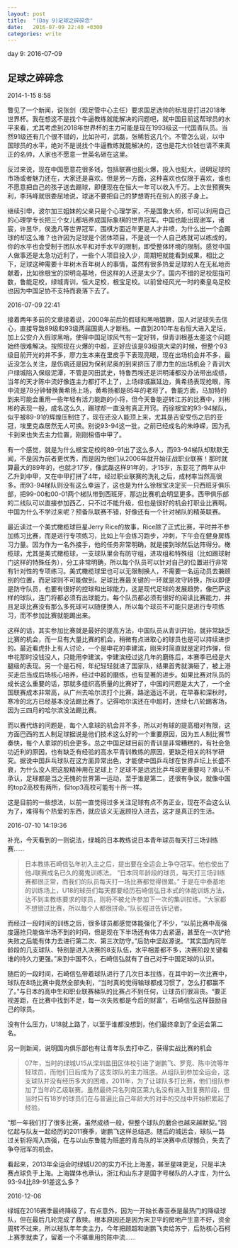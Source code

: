 ```yaml
---
layout: post
title:  "(Day 9)足球之碎碎念"
date:   2016-07-09 22:40 +0300
categories: write
---
```


day 9: 2016-07-09

足球之碎碎念
-

2014-1-15 8:58

瞥见了一个新闻，说张剑（现足管中心主任）要求国足选帅的标准是打进2018年世界杯。我在想这不是找个牛逼教练就能解决的问题吧，就中国目前这帮球员的水平来看，尤其考虑到2018年世界杯的主力可能是现在1993级这一代国青队员。当然91级还有几个很不错的，比如孙可，武磊，张稀哲这几个。不管怎么说，以中国球员的水平，绝对不是说找个牛逼教练就能解决的，这也是花大价钱也请不来真正的名帅，人家也不愿意一世英名砸在这里。

反过来说，现在中国愿意花很多钱，包括联赛也挺火爆，投入也挺大，说明足球的市场或者魅力还在，大家还是喜欢。但是另一方面，这种喜欢也仅限于喜欢，谁也不愿意把自己的孩子送去踢球，即便现在在恒大一年可以收入千万。上次世预赛失利，李玮峰就很委屈地说，球迷不要把自己的梦想寄托在别人的孩子身上。

继续引申，波尔加三姐妹的父亲只是个心理学家，不是国象大师，却可以利用自己的心理学专长把三个女儿都培养成国际象棋的世界冠军。中国也能出现谢军，诸宸，许昱华，侯逸凡等世界冠军，围棋方面近年更是人才井喷，为什么出一个会踢球的却这么难？也许因为足球是个团体项目，不是说一个人自己练就可以练成的，你的水平也会受制于团队水平和对手水平的限制，即受整体环境的限制。感觉中国人做事还是太急功近利了，一些个人项目投入少，周期短就能看到成果，相比之下，足球这种需要十年树木百年树人的事情，虽然有很多热爱足球的人在无私地贡献着，比如徐根宝的崇明岛基地，但这样的人还是太少了。国内不错的足校屈指可数，鲁能足校，绿城青训，恒大足校，根宝足校。以前曾经风光一时的秦皇岛足校也因为中国足协不支持而衰落下去了。

<!--接着以前的继续写好了-->

2016-07-09 22:41

接着两年多前的文章接着说，2000年前后的假球和黑哨猖獗，国人对足球失去信心，直接导致89级和93级两届国奥人才断档。一直到2010年左右恒大进入足坛，加上公安介入假球黑哨，使得中国足球风气有一定好转，但青训根基太差这个问题始终很难解决。按照现在火爆的中超，正好应该是93级挑大梁的时候，但整个93级目前开光的并不多，廖力生本来在里皮手下表现亮眼，现在出场机会并不多，最近没怎么关注，是伤病还是因为保利尼奥的到来挤压了廖力生的出场机会？青训大户绿城陷入保级泥潭，不管是冈田武史，特鲁西埃还是洪明浦都没办法带出成绩，当年的天才陈中流好像连主力都打不上了，上场绿城赢延边，黄希扬表现抢眼，陈中流是78分钟替换黄希扬上场，黄希扬都是85年的老将了。鲁能方面，马加特的到来可能会重用一些年轻有活力能跑的小将，但今天鲁能逆转江苏的比赛中，刘彬彬的表现一般，成名这么久，踢球却一直没有真正开窍。而徐根宝的93-94梯队，似乎被89-91的辉煌压制住了，现在还没人能顶上来，尤其是吉安受伤之后的亚冠，埃里克森居然无人可换。别说93-94这一批，之前已经成名的朱峥嵘，因为孔卡到来也失去主力位置，刚刚租借中甲了。

有一个感觉，就是为什么根宝足校的89-91出了这么多人，而93-94梯队却默默无闻，不是因为前者更优秀，而是因为他们从2006年就开始征战职业联赛！那时就算最大的89年的，也就才17岁，像武磊这样91年的，才15岁，东亚花了两年从中乙升到中甲，又在中甲打拼了4年，经过职业联赛的洗礼之后，成材率当然高很多。而93-94梯队则没有这么幸运了，这也是为什么徐根宝决定买一只西班牙俱乐部，把99-00和00-01两个梯队带到西班牙，那边比赛机会明显更多。西甲俱乐部的二线队可以直接参加西乙，只不过不能升级，但也是很好的机会打职业比赛啊。中国为什么不学过来呢？预备队联赛不错，好像还有一个针对梯队的精英联赛。

最近读过一个美式橄榄球巨星Jerry Rice的故事，Rice除了正式比赛，平时并不参加练习比赛，而是进行专项练习，比如上午会练习跑步，冲刺，下午会在健身房练习力量。因为作为一名外接手，他的任务非常明确，就是接到球然后达阵得分。橄榄球，尤其是美式橄榄球，一支球队里会有防守组，进攻组和特殊组（比如踢球射门这样的特殊任务），分工非常明确，所以每个队员可以针对自己的位置进行非常有针对性的专项练习。美式橄榄球里也可以无限制换人，不需要一名运动员去兼顾别的位置，而足球则不可能做到。足球比赛最关键的一环就是攻守转换，所以即便是防守队员，也要有很好的控球和出球能力，这是现代足球的发展趋势，像巴萨这样的球队，连门将都必须有出球能力。每个队员都必须有很好的阅读比赛能力，并且足球比赛没有那么多死球可以随便换人，所以每个球员不可能只是进行专项练习，而不参加比赛就能踢出来。

这样的话，其实参加比赛就是最好的提高方法，中国队员从青训开始，就非常缺乏比赛的机会，而一旦有大量比赛的机会，稍微有点进取心的球员也是可以持续进步的。最近看虎扑上有人讨论，一个是申花的李建滨，刚来时简直就是定时炸弹，但申花那时没钱没人，只能用李建滨，李建滨经过这几年的磨练后，本赛季已经是大腿级的表现。另一个是石柯，年纪轻轻就进了国家队，结果首秀就演砸了，被上港买走后当成后场核心培养，经过中超的磨练，也有显著的进步。如果比赛对队员的成长这么重要的话，那就多组织高质量的比赛好了，中国的问题是太大了，一个全国联赛成本非常高，从广州去哈尔滨打个比赛，路途遥远不说，在早春和深秋时，寒冷的北方已经基本没法踢比赛了。记得哈尔滨还在中超时，连续七八轮踢客场，因为三四月的哈尔滨没法踢比赛。

而以赛代练的问题是，每个人拿球的机会并不多，所以对有球的提高相对有限，这方面巴西的五人制足球据说是他们技术这么好的一个重要原因，因为五人制比赛节奏快，每个人拿球的机会更多。总之中国足球目前的青训是非常糟糕的，有社会急功近利的原因，也有缺乏有经验的高水平青训教练的原因，更缺乏相关的科学研究。据说中国乒乓球队在这方面异常出色，才能使中国乒乓球在世界乒坛上长盛不衰，为什么没人把这股精神用在足球上？足球不是远远比乒乓球更重要吗？承认不承认，足球都是当之无愧的世界第一运动，至于谁是第二，还很有争议，就像中国的top2高校有两所，但top3高校可能有十所一样。

这是目前的一些想法，以前一直觉得过多关注足球有点不务正业，现在不会这么认为了，难得有个热爱的东西，就应该义无返顾投入进去，这才是真正的生活。

2016-07-10 14:19:36

补充，今天看到的一则说法，绿城的日本教练说日本青年球员每天打三场训练赛……

>日本教练石崎信弘年初入主之后，提出要在全运会上争夺冠军。他也使出了他J联赛成名已久的魔鬼训练法。 “日本同年龄段的球员，每天打三场训练赛都很正常，而我们的队员每天打一场比赛都觉得很累。” 于是在中泰基地的训练场上，U18的球员们每天都要经历石崎信弘日本式的体能训练方法，达不到主教练要求的球员，则将不被允许参加下一次的集训拉练。“大家都不想错过比赛，所以每个人都很拼命。”队长程进告诉记者。
>
而经过一段时间的训练之后，很多球员都感觉体能强化了不少，“以前比赛中高强度逼抢只能做半场不到的时间，但是现在下半场还有体力去紧逼，甚至在一次铲抢失败之后能有体力去进行第二次、第三次防守。”后防中坚赵源说。“其实国内同年龄段的几支球队、特别是进入决赛的8支队伍，水平相差都不多，决赛阶段关键看谁的持久力更强。”来到中国不久，石崎信弘就有了自己对于中国足球的认识。
>
随后的一段时间，石崎信弘带着球队进行了几次日本拉练，在其中的一次比赛中，球队在8场比赛中竟然全部失利，“当时真的觉得输球都成习惯了，怎么打都赢不了。”与日本的高中生和职业联赛梯队的比赛占不到任何，让球员们很沮丧。“要正视差距，在比赛中找到不足，每一次失败都是今后的财富”，石崎信弘这样鼓励自己的球员。
>
没有什么压力，U18就上路了，以至于谁都没想到，他们最终拿到了全运会第二名。

另一则新闻，说明国内俱乐部也有让青年队去打中乙，获得实战比赛的机会

>07年，当时的绿城U15从深圳盐田区体校引进了谢鹏飞、罗竞、陈中流等年轻球员，而他们日后成为了这支球队的主力班底。从组队到参加全运会，这支球队并没有经历多大的困难，2011年，为了让球队多打比赛，他们组队参加了当年的乙级联赛。虽然最终只名列南区第九名没有进入到复赛阶段，但当时只有18岁的球员们在与普遍比自己年龄大的对手的交战中开始积累起了经验。
>
“那一年我们打了很多比赛，虽然成绩一般，但整个球队的磨合也越来越默契。”回忆起与队友一起经历的2011赛季，谢鹏飞这样总结道。随后的城运会，球队一路过关斩将闯入四强，在与以山东鲁能为班底的青岛队的半决赛中点球憾负，失去了争夺冠军的机会。

看起来，2013年全运会时绿城U20的实力不比上海差，甚至星味更足，只是半决赛点球负于上海。上海媒体也承认，浙江和山东才是国字号梯队的人才库，为什么93-94比89-91差这么多？

2016-12-06

绿城在2016赛季最终降级了，有点意外，因为一开始长春亚泰是最热门的降级球队，但在最后几轮完成了救赎。根本原因还是因为宋卫平的房地产生意不好，资金周转不过来，所以球队年年卖主力，今年把顾超和谢鹏飞卖给苏宁，后防核心石柯上赛季就卖了，留着一个不堪重用的陈中流……
